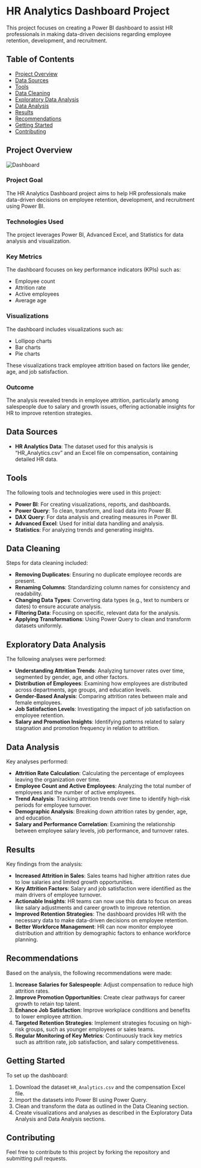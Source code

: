 # HR Analytics Dashboard Project

This project focuses on creating a Power BI dashboard to assist HR professionals in making data-driven decisions regarding employee retention, development, and recruitment.

## Table of Contents
- [Project Overview](#project-overview)
- [Data Sources](#data-sources)
- [Tools](#tools)
- [Data Cleaning](#data-cleaning)
- [Exploratory Data Analysis](#exploratory-data-analysis)
- [Data Analysis](#data-analysis)
- [Results](#results)
- [Recommendations](#recommendations)
- [Getting Started](#getting-started)
- [Contributing](#contributing)

## Project Overview
![Dashboard](https://github.com/user-attachments/assets/1b39b7fd-fcaa-4c2f-8d2e-ccf27bce57df)

### Project Goal
The HR Analytics Dashboard project aims to help HR professionals make data-driven decisions on employee retention, development, and recruitment using Power BI.

### Technologies Used
The project leverages Power BI, Advanced Excel, and Statistics for data analysis and visualization.

### Key Metrics
The dashboard focuses on key performance indicators (KPIs) such as:
- Employee count
- Attrition rate
- Active employees
- Average age

### Visualizations
The dashboard includes visualizations such as:
- Lollipop charts
- Bar charts
- Pie charts

These visualizations track employee attrition based on factors like gender, age, and job satisfaction.

### Outcome
The analysis revealed trends in employee attrition, particularly among salespeople due to salary and growth issues, offering actionable insights for HR to improve retention strategies.

## Data Sources

- **HR Analytics Data**: The dataset used for this analysis is “HR_Analytics.csv” and an Excel file on compensation, containing detailed HR data.

## Tools

The following tools and technologies were used in this project:
- **Power BI**: For creating visualizations, reports, and dashboards.
- **Power Query**: To clean, transform, and load data into Power BI.
- **DAX Query**: For data analysis and creating measures in Power BI.
- **Advanced Excel**: Used for initial data handling and analysis.
- **Statistics**: For analyzing trends and generating insights.

## Data Cleaning

Steps for data cleaning included:
- **Removing Duplicates**: Ensuring no duplicate employee records are present.
- **Renaming Columns**: Standardizing column names for consistency and readability.
- **Changing Data Types**: Converting data types (e.g., text to numbers or dates) to ensure accurate analysis.
- **Filtering Data**: Focusing on specific, relevant data for the analysis.
- **Applying Transformations**: Using Power Query to clean and transform datasets uniformly.

## Exploratory Data Analysis

The following analyses were performed:
- **Understanding Attrition Trends**: Analyzing turnover rates over time, segmented by gender, age, and other factors.
- **Distribution of Employees**: Examining how employees are distributed across departments, age groups, and education levels.
- **Gender-Based Analysis**: Comparing attrition rates between male and female employees.
- **Job Satisfaction Levels**: Investigating the impact of job satisfaction on employee retention.
- **Salary and Promotion Insights**: Identifying patterns related to salary stagnation and promotion frequency in relation to attrition.

## Data Analysis

Key analyses performed:
- **Attrition Rate Calculation**: Calculating the percentage of employees leaving the organization over time.
- **Employee Count and Active Employees**: Analyzing the total number of employees and the number of active employees.
- **Trend Analysis**: Tracking attrition trends over time to identify high-risk periods for employee turnover.
- **Demographic Analysis**: Breaking down attrition rates by gender, age, and education.
- **Salary and Performance Correlation**: Examining the relationship between employee salary levels, job performance, and turnover rates.

## Results

Key findings from the analysis:
- **Increased Attrition in Sales**: Sales teams had higher attrition rates due to low salaries and limited growth opportunities.
- **Key Attrition Factors**: Salary and job satisfaction were identified as the main drivers of employee turnover.
- **Actionable Insights**: HR teams can now use this data to focus on areas like salary adjustments and career growth to improve retention.
- **Improved Retention Strategies**: The dashboard provides HR with the necessary data to make data-driven decisions on employee retention.
- **Better Workforce Management**: HR can now monitor employee distribution and attrition by demographic factors to enhance workforce planning.

## Recommendations

Based on the analysis, the following recommendations were made:
1. **Increase Salaries for Salespeople**: Adjust compensation to reduce high attrition rates.
2. **Improve Promotion Opportunities**: Create clear pathways for career growth to retain top talent.
3. **Enhance Job Satisfaction**: Improve workplace conditions and benefits to lower employee attrition.
4. **Targeted Retention Strategies**: Implement strategies focusing on high-risk groups, such as younger employees or sales teams.
5. **Regular Monitoring of Key Metrics**: Continuously track key metrics such as attrition rate, job satisfaction, and salary competitiveness.

## Getting Started

To set up the dashboard:
1. Download the dataset `HR_Analytics.csv` and the compensation Excel file.
2. Import the datasets into Power BI using Power Query.
3. Clean and transform the data as outlined in the Data Cleaning section.
4. Create visualizations and analyses as described in the Exploratory Data Analysis and Data Analysis sections.

## Contributing

Feel free to contribute to this project by forking the repository and submitting pull requests.


